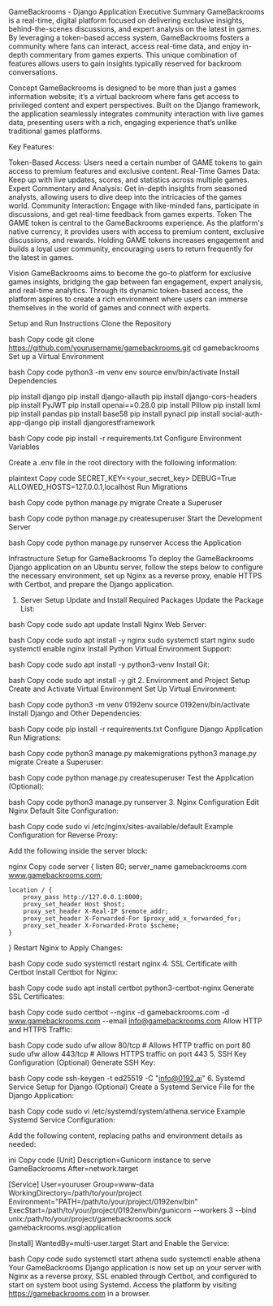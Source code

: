 
GameBackrooms - Django Application
Executive Summary
GameBackrooms is a real-time, digital platform focused on delivering exclusive insights, behind-the-scenes discussions, and expert analysis on the latest in games. By leveraging a token-based access system, GameBackrooms fosters a community where fans can interact, access real-time data, and enjoy in-depth commentary from games experts. This unique combination of features allows users to gain insights typically reserved for backroom conversations.

Concept
GameBackrooms is designed to be more than just a games information website; it’s a virtual backroom where fans get access to privileged content and expert perspectives. Built on the Django framework, the application seamlessly integrates community interaction with live games data, presenting users with a rich, engaging experience that’s unlike traditional games platforms.

Key Features:

Token-Based Access: Users need a certain number of GAME tokens to gain access to premium features and exclusive content.
Real-Time Games Data: Keep up with live updates, scores, and statistics across multiple games.
Expert Commentary and Analysis: Get in-depth insights from seasoned analysts, allowing users to dive deep into the intricacies of the games world.
Community Interaction: Engage with like-minded fans, participate in discussions, and get real-time feedback from games experts.
Token
The GAME token is central to the GameBackrooms experience. As the platform's native currency, it provides users with access to premium content, exclusive discussions, and rewards. Holding GAME tokens increases engagement and builds a loyal user community, encouraging users to return frequently for the latest in games.

Vision
GameBackrooms aims to become the go-to platform for exclusive games insights, bridging the gap between fan engagement, expert analysis, and real-time analytics. Through its dynamic token-based access, the platform aspires to create a rich environment where users can immerse themselves in the world of games and connect with experts.

Setup and Run Instructions
Clone the Repository

bash
Copy code
git clone https://github.com/yourusername/gamebackrooms.git
cd gamebackrooms
Set up a Virtual Environment

bash
Copy code
python3 -m venv env
source env/bin/activate
Install Dependencies

pip install django
pip install django-allauth
pip install django-cors-headers
pip install PyJWT
pip install openai==0.28.0
pip install Pillow
pip install lxml
pip install pandas
pip install base58
pip install pynacl
pip install social-auth-app-django
pip install djangorestframework

bash
Copy code
pip install -r requirements.txt
Configure Environment Variables

Create a .env file in the root directory with the following information:

plaintext
Copy code
SECRET_KEY=<your_secret_key>
DEBUG=True
ALLOWED_HOSTS=127.0.0.1,localhost
Run Migrations

bash
Copy code
python manage.py migrate
Create a Superuser

bash
Copy code
python manage.py createsuperuser
Start the Development Server

bash
Copy code
python manage.py runserver
Access the Application



Infrastructure Setup for GameBackrooms
To deploy the GameBackrooms Django application on an Ubuntu server, follow the steps below to configure the necessary environment, set up Nginx as a reverse proxy, enable HTTPS with Certbot, and prepare the Django application.

1. Server Setup
Update and Install Required Packages
Update the Package List:

bash
Copy code
sudo apt update
Install Nginx Web Server:

bash
Copy code
sudo apt install -y nginx
sudo systemctl start nginx
sudo systemctl enable nginx
Install Python Virtual Environment Support:

bash
Copy code
sudo apt install -y python3-venv
Install Git:

bash
Copy code
sudo apt install -y git
2. Environment and Project Setup
Create and Activate Virtual Environment
Set Up Virtual Environment:

bash
Copy code
python3 -m venv 0192env
source 0192env/bin/activate
Install Django and Other Dependencies:

bash
Copy code
pip install -r requirements.txt
Configure Django Application
Run Migrations:

bash
Copy code
python3 manage.py makemigrations
python3 manage.py migrate
Create a Superuser:

bash
Copy code
python manage.py createsuperuser
Test the Application (Optional):

bash
Copy code
python3 manage.py runserver
3. Nginx Configuration
Edit Nginx Default Site Configuration:

bash
Copy code
sudo vi /etc/nginx/sites-available/default
Example Configuration for Reverse Proxy:

Add the following inside the server block:

nginx
Copy code
server {
    listen 80;
    server_name gamebackrooms.com www.gamebackrooms.com;

    location / {
        proxy_pass http://127.0.0.1:8000;
        proxy_set_header Host $host;
        proxy_set_header X-Real-IP $remote_addr;
        proxy_set_header X-Forwarded-For $proxy_add_x_forwarded_for;
        proxy_set_header X-Forwarded-Proto $scheme;
    }
}
Restart Nginx to Apply Changes:

bash
Copy code
sudo systemctl restart nginx
4. SSL Certificate with Certbot
Install Certbot for Nginx:

bash
Copy code
sudo apt install certbot python3-certbot-nginx
Generate SSL Certificates:

bash
Copy code
sudo certbot --nginx -d gamebackrooms.com -d www.gamebackrooms.com --email info@gamebackrooms.com
Allow HTTP and HTTPS Traffic:

bash
Copy code
sudo ufw allow 80/tcp   # Allows HTTP traffic on port 80
sudo ufw allow 443/tcp  # Allows HTTPS traffic on port 443
5. SSH Key Configuration (Optional)
Generate SSH Key:

bash
Copy code
ssh-keygen -t ed25519 -C "info@0192.ai"
6. Systemd Service Setup for Django (Optional)
Create a Systemd Service File for the Django Application:

bash
Copy code
sudo vi /etc/systemd/system/athena.service
Example Systemd Service Configuration:

Add the following content, replacing paths and environment details as needed:

ini
Copy code
[Unit]
Description=Gunicorn instance to serve GameBackrooms
After=network.target

[Service]
User=youruser
Group=www-data
WorkingDirectory=/path/to/your/project
Environment="PATH=/path/to/your/project/0192env/bin"
ExecStart=/path/to/your/project/0192env/bin/gunicorn --workers 3 --bind unix:/path/to/your/project/gamebackrooms.sock gamebackrooms.wsgi:application

[Install]
WantedBy=multi-user.target
Start and Enable the Service:

bash
Copy code
sudo systemctl start athena
sudo systemctl enable athena
Your GameBackrooms Django application is now set up on your server with Nginx as a reverse proxy, SSL enabled through Certbot, and configured to start on system boot using Systemd. Access the platform by visiting https://gamebackrooms.com in a browser.